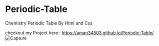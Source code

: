 # Periodic-Table
Chemistry Periodic Table By Html and Css


checkout my Project here : https://aman34503.github.io/Periodic-Table/
![Capture](https://user-images.githubusercontent.com/77502312/124072200-15a75180-da5e-11eb-883b-5e4474b52d28.PNG)
